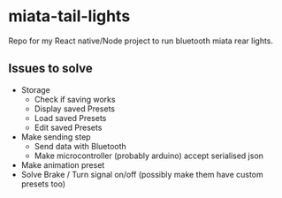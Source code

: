 # miata-tail-lights

Repo for my React native/Node project to run bluetooth miata rear lights.

## Issues to solve

- Storage
  - Check if saving works
  - Display saved Presets
  - Load saved Presets
  - Edit saved Presets
- Make sending step
  - Send data with Bluetooth
  - Make microcontroller (probably arduino) accept serialised json
- Make animation preset
- Solve Brake / Turn signal on/off (possibly make them have custom presets too)
